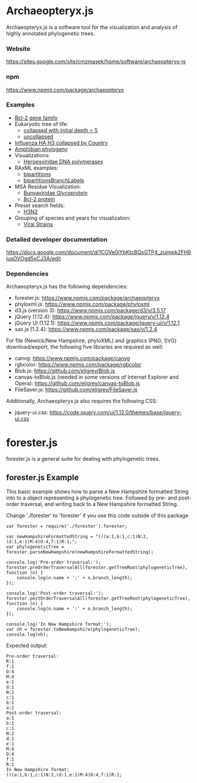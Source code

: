# Archaeopteryx.js
Archaeopteryx.js is a software tool for the visualization and analysis of highly annotated phylogenetic trees.


### Website
https://sites.google.com/site/cmzmasek/home/software/archaeopteryx-js

### npm
https://www.npmjs.com/package/archaeopteryx


### Examples

* [Bcl-2 gene family](http://www.phyloxml.org/archaeopteryx-js/bcl2_js.html)
* Eukaryotic tree of life:
  * [collapsed with initial depth = 5](http://www.phyloxml.org/archaeopteryx-js/euk_tol_collapsed_js.html)
  * [uncollapsed](http://www.phyloxml.org/archaeopteryx-js/euk_tol_js.html)
* [Influenza HA H3 collapsed by Country](http://www.phyloxml.org/archaeopteryx-js/influenza_collapsed.html)
* [Amphibian phylogeny](http://www.phyloxml.org/archaeopteryx-js/amphi_frost_js.html)
* Visualizations:
  * [Herpesviridae DNA polymerases](http://www.phyloxml.org/archaeopteryx-js/hg1001_js.html)
* RAxML examples:
  * [bipartitions](http://www.phyloxml.org/archaeopteryx-js/raxml_bipartitions_bcl2_js.html)
  * [bipartitionsBranchLabels](http://www.phyloxml.org/archaeopteryx-js/raxml_bipartitions_branchlabels_bcl2_js.html)
* MSA Residue Visualization:
  * [Bunyaviridae Glycoprotein](http://www.phyloxml.org/archaeopteryx-js/bunya_glycoprotein.html)
  * [Bcl-2 protein](http://www.phyloxml.org/archaeopteryx-js/bcl2_msa.html)
* Preset search fields:
  * [H3N2](http://www.phyloxml.org/archaeopteryx-js/h3n2_search_js.html)
* Grouping of species and years for visualization:
  * [Viral Strains](http://www.phyloxml.org/archaeopteryx-js/many_species_js.html)





### Detailed developer documentation
https://docs.google.com/document/d/1COVe0iYbKtcBQxGTP4_zuimpk2FH9iusOVOgd5xCJ3A/edit


### Dependencies
Archaeopteryx.js has the following dependencies:
 * forester.js: https://www.npmjs.com/package/archaeopteryx
 * phyloxml.js: https://www.npmjs.com/package/phyloxml
 * d3.js (version 3): https://www.npmjs.com/package/d3/v/3.5.17
 * jQuery (1.12.4): https://www.npmjs.com/package/jquery/v/1.12.4
 * jQuery UI (1.12.1): https://www.npmjs.com/package/jquery-ui/v/1.12.1
 * sax.js (1.2.4): https://www.npmjs.com/package/sax/v/1.2.4
 
For file (Newick/New Hampshire, phyloXML) and graphics (PNG, SVG)
download/export, the following five libraries are required as well:
 * canvg: https://www.npmjs.com/package/canvg
 * rgbcolor: https://www.npmjs.com/package/rgbcolor
 * Blob.js: https://github.com/eligrey/Blob.js
 * canvas-toBlob.js (needed in some versions of Internet Explorer and Opera): https://github.com/eligrey/canvas-toBlob.js
 * FileSaver.js: https://github.com/eligrey/FileSaver.js
 
Additionally, Archaeopteryx.js also requires the following CSS:
 * jquery-ui.css: https://code.jquery.com/ui/1.12.0/themes/base/jquery-ui.css



# forester.js
forester.js is a general suite for dealing with phylogenetic trees.

## forester.js Example

This basic example shows how to parse a New Hampshire formatted String
into to a object representing a phylogenetic tree.
Followed by pre- and post-order traversal,
and writing back to a New Hampshire formatted String.

Change './forester' to 'forester' if you use this code outside of this package

```
var forester = require('./forester').forester;

var newHampshireFormattedString = "(((a:1,b:1,c:1)N:2,(d:1,e:1)M:4)O:4,f:1)R:1;";
var phylogeneticTree = forester.parseNewHampshire(newHampshireFormattedString);

console.log('Pre-order traversal:');
forester.preOrderTraversalAll(forester.getTreeRoot(phylogeneticTree), function (n) {
    console.log(n.name + ':' + n.branch_length);
});

console.log('Post-order traversal:');
forester.postOrderTraversalAll(forester.getTreeRoot(phylogeneticTree), function (n) {
    console.log(n.name + ':' + n.branch_length);
});

console.log('In New Hampshire format:');
var nh = forester.toNewHampshire(phylogeneticTree);
console.log(nh);
```

Expected output:

```
Pre-order traversal:
R:1
f:1
O:4
M:4
e:1
d:1
N:2
c:1
b:1
a:1
Post-order traversal:
a:1
b:1
c:1
N:2
d:1
e:1
M:4
O:4
f:1
R:1
In New Hampshire format:
(((a:1,b:1,c:1)N:2,(d:1,e:1)M:4)O:4,f:1)R:1;
```






